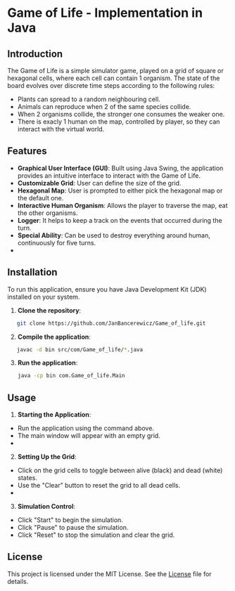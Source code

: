 # Game of Life - Implementation in Java

## Introduction

The Game of Life is a simple simulator game, played on a grid of square or hexagonal cells, where each cell can contain 1 organism. The state of the board evolves over discrete time steps according to the following rules:
- Plants can spread to a random neighbouring cell.
- Animals can reproduce when 2 of the same species collide.
- When 2 organisms collide, the stronger one consumes the weaker one.
- There is exacly 1 human on the map, controlled by player, so they can interact with the virtual world.

## Features

- **Graphical User Interface (GUI)**: Built using Java Swing, the application provides an intuitive interface to interact with the Game of Life.
- **Customizable Grid**: User can define the size of the grid.
- **Hexagonal Map**: User is prompted to either pick the hexagonal map or the default one.
- **Interactive Human Organism**: Allows the player to traverse the map, eat the other organisms.
- **Logger**: It helps to keep a track on the events that occurred during the turn.
- **Special Ability**: Can be used to destroy everything around human, continuously for five turns.
- 

## Installation

To run this application, ensure you have Java Development Kit (JDK) installed on your system.

1. **Clone the repository**:
```sh
   git clone https://github.com/JanBancerewicz/Game_of_life.git
```

2. **Compile the application**:

```sh
   javac -d bin src/com/Game_of_life/*.java
```

3. **Run the application**:

   ```sh
   java -cp bin com.Game_of_life.Main
   ```

## Usage
1. **Starting the Application**:

- Run the application using the command above.
- The main window will appear with an empty grid.
- 
2. **Setting Up the Grid**:

- Click on the grid cells to toggle between alive (black) and dead (white) states.
- Use the "Clear" button to reset the grid to all dead cells.
- 
3. **Simulation Control**:

- Click "Start" to begin the simulation.
- Click "Pause" to pause the simulation.
- Click "Reset" to stop the simulation and clear the grid.

## License
This project is licensed under the MIT License. See the [License](LICENSE) file for details.

